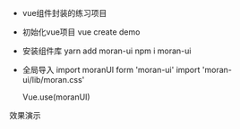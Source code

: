  
- vue组件封装的练习项目
 
- 初始化vue项目
    vue create demo
 
- 安装组件库
    yarn add moran-ui
    npm i moran-ui
 
- 全局导入
    import moranUI form 'moran-ui'
    import 'moran-ui/lib/moran.css'
 
    Vue.use(moranUI)

效果演示


